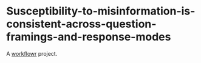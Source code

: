 # Susceptibility-to-misinformation-is-consistent-across-question-framings-and-response-modes

A [workflowr][] project.

[workflowr]: https://github.com/workflowr/workflowr
